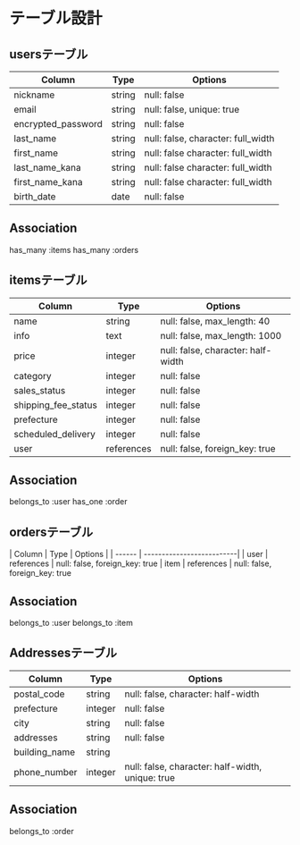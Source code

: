# テーブル設計

## usersテーブル

| Column              | Type    | Options                            |
| ------------------- | ------- | -----------------------------------|
| nickname            | string  | null: false                        |
| email               | string  | null: false, unique: true          |
| encrypted_password  | string  | null: false                        |
| last_name           | string  | null: false, character: full_width |
| first_name          | string  | null: false  character: full_width |
| last_name_kana      | string  | null: false  character: full_width |
| first_name_kana     | string  | null: false  character: full_width |
| birth_date          | date    | null: false                        |

## Association

has_many :items
has_many :orders

## itemsテーブル

| Column              | Type       | Options                            |
| ------------------- | -------    | ---------------------------------- |
| name                | string     | null: false, max_length: 40        |
| info                | text       | null: false, max_length: 1000      |
| price               | integer    | null: false, character: half-width |
| category            | integer    | null: false                        |
| sales_status        | integer    | null: false                        |
| shipping_fee_status | integer    | null: false                        |
| prefecture          | integer    | null: false                        |
| scheduled_delivery  | integer    | null: false                        |
| user                | references | null: false, foreign_key: true     |

## Association

belongs_to :user
has_one :order

## ordersテーブル

| Column | Type       | Options                   |
| ------ | --------------------------|
| user   | references | null: false, foreign_key: true
| item   | references | null: false, foreign_key: true

## Association

belongs_to :user
belongs_to :item

## Addressesテーブル

| Column              | Type        | Options                                          |
| ------------------- | -------     | -------------------------------------------------|
| postal_code         | string      | null: false, character: half-width               |
| prefecture          | integer     | null: false                                      |
| city                | string      | null: false                                      |
| addresses           | string      | null: false                                      |
| building_name       | string      |                                                  |
| phone_number        | integer     | null: false, character: half-width, unique: true |

## Association

belongs_to :order